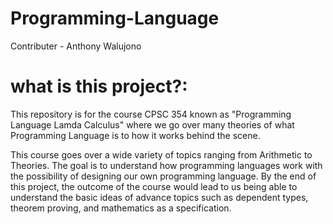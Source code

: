 # Programming-Language
Contributer - Anthony Walujono

# what is this project?:
This repository is for the course CPSC 354 known as "Programming Language Lamda Calculus" where we
go over many theories of what Programming Language is to how it works behind the scene.

This course goes over a wide variety of topics ranging from Arithmetic to Theories. The goal is to understand how programming languages work with the possibility of 
designing our own programming language. By the end of this project, the outcome of the course would lead to us being able to
understand the basic ideas of advance topics such as dependent types, theorem proving, and mathematics as a specification.

